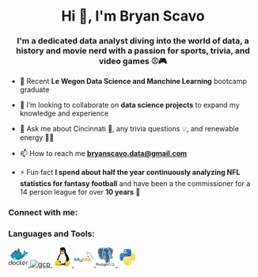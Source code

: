 <h1 align="center">Hi 👋, I'm Bryan Scavo</h1>
<h3 align="center">I'm a dedicated data analyst diving into the world of data, a history and movie nerd with a passion for sports, trivia, and video games ⚾🎮</h3>

- 🚀 Recent **Le Wegon Data Science and Manchine Learning** bootcamp graduate

- 👯 I’m looking to collaborate on **data science projects** to expand my knowledge and experience

- 💬 Ask me about Cincinnati 🐯, any trivia questions 💡, and renewable energy 🌱🌞

- 📫 How to reach me **bryanscavo.data@gmail.com**
 
- ⚡ Fun fact **I spend about half the year continuously analyzing NFL statistics for fantasy football** and have been a the commissioner for a 14 person league for over **10 years** 🏈

<h3 align="left">Connect with me:</h3>
<p align="left">
</p>

<h3 align="left">Languages and Tools:</h3>
<p align="left"> <a href="https://www.docker.com/" target="_blank" rel="noreferrer"> <img src="https://raw.githubusercontent.com/devicons/devicon/master/icons/docker/docker-original-wordmark.svg" alt="docker" width="40" height="40"/> </a> <a href="https://cloud.google.com" target="_blank" rel="noreferrer"> <img src="https://www.vectorlogo.zone/logos/google_cloud/google_cloud-icon.svg" alt="gcp" width="40" height="40"/> </a> <a href="https://www.linux.org/" target="_blank" rel="noreferrer"> <img src="https://raw.githubusercontent.com/devicons/devicon/master/icons/linux/linux-original.svg" alt="linux" width="40" height="40"/> </a> <a href="https://www.mysql.com/" target="_blank" rel="noreferrer"> <img src="https://raw.githubusercontent.com/devicons/devicon/master/icons/mysql/mysql-original-wordmark.svg" alt="mysql" width="40" height="40"/> </a> <a href="https://www.postgresql.org" target="_blank" rel="noreferrer"> <img src="https://raw.githubusercontent.com/devicons/devicon/master/icons/postgresql/postgresql-original-wordmark.svg" alt="postgresql" width="40" height="40"/> </a> <a href="https://www.python.org" target="_blank" rel="noreferrer"> <img src="https://raw.githubusercontent.com/devicons/devicon/master/icons/python/python-original.svg" alt="python" width="40" height="40"/> </a> </p>

